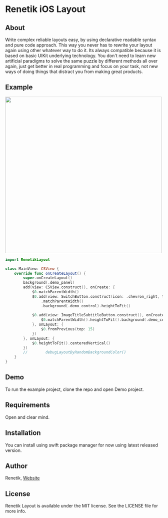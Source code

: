 # Renetik iOS Layout

## About
Write complex reliable layouts easy, 
by using declarative readable syntax and pure code approach. 
This way you never has to rewrite your layout again using other whatever way to do it. 
Its always compatible because it is based on basic UIKit underlying technology. 
You don't need to learn new artificial paradigms to solve the same puzzle 
by different methods all over again, 
just get better in real programming and focus on your task, 
not new ways of doing things that distract you from making great products.

## Example

<p align="left">
    <img src="../Images/ScreenShot1.png?raw=true" width="500">
</p>

```swift
import RenetikLayout

class MainView: CSView {
    override func onCreateLayout() {
        super.onCreateLayout()
        background(.demo_panel)
        add(view: CSView.construct(), onCreate: {
            $0.matchParentWidth()
            $0.add(view: SwitchButton.construct(icon: .chevron_right, title: "test"))
                .matchParentWidth()
                .background(.demo_control).heightToFit()
            
            $0.add(view: ImageTitleSubtitleButton.construct(), onCreate: {
                $0.matchParentWidth().heightToFit().background(.demo_control)
            }, onLayout: {
                $0.fromPrevious(top: 15)
            })
        }, onLayout: {
            $0.heightToFit().centeredVertical()
        })
        //        debugLayoutByRandomBackgroundColor()
    }
}
```

## Demo
To run the example project, clone the repo and open Demo project.

## Requirements
Open and clear mind.

## Installation
You can install using swift package manager for now using latest released version.

## Author
Renetik, [Website](https://rene-dohan.github.io)

## License
Renetik Layout is available under the MIT license. See the LICENSE file for more info.
